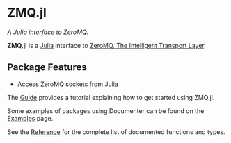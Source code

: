 # ZMQ.jl

*A Julia interface to ZeroMQ.*

**ZMQ.jl** is a [Julia](http://julialang.org) interface to [ZeroMQ, The Intelligent Transport Layer](http://zeromq.org).

## Package Features

- Access ZeroMQ sockets from Julia

The [Guide](@ref) provides a tutorial explaining how to get started using ZMQ.jl.

Some examples of packages using Documenter can be found on the [Examples](@ref) page.

See the [Reference](@ref) for the complete list of documented functions and types.
